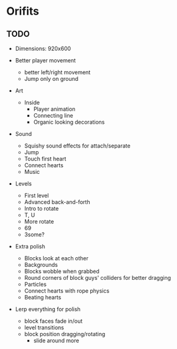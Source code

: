 # Orifits

## TODO

- Dimensions: 920x600

- Better player movement
	- better left/right movement
	- Jump only on ground
- Art
	- Inside
		- Player animation
		- Connecting line
		- Organic looking decorations
- Sound
	- Squishy sound effects for attach/separate
	- Jump
	- Touch first heart
	- Connect hearts
	- Music
- Levels
	- First level
	- Advanced back-and-forth
	- Intro to rotate
	- T, U
	- More rotate
	- 69
	- 3some?
- Extra polish
	- Blocks look at each other
	- Backgrounds
	- Blocks wobble when grabbed
	- Round corners of block guys' colliders for better dragging
	- Particles
	- Connect hearts with rope physics
	- Beating hearts
- Lerp everything for polish
	- block faces fade in/out
	- level transitions
	- block position dragging/rotating
		- slide around more